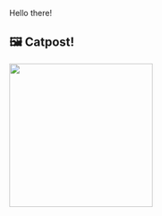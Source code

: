 Hello there!



## 🖼️ Catpost!

<sub>
    <img src="https://cdn2.thecatapi.com/images/dai.jpg" height="256">
</sub>

